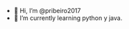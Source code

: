 - 👋 Hi, I’m @pribeiro2017
- 🌱 I’m currently learning python y java.

<!---
pribeiro2017/pribeiro2017 is a ✨ special ✨ repository because its `README.md` (this file) appears on your GitHub profile.
You can click the Preview link to take a look at your changes.
--->

